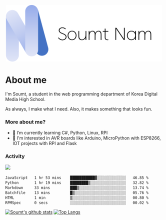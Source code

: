 <p align="center">
  <img src="soumt.png" style="width:500px">
</p>

# About me

I'm Soumt, a student in the web programming department of Korea Digital Media High School.

As always, I make what I need. Also, it makes something that looks fun.

### More about me?
- 🌱 I’m currently learning C#, Python, Linux, RPI
- :pushpin: I'm interested in AVR boards like Arduino, MicroPython with ESP8266, IOT projects with RPI and Flask


### Activity
<img height="400" img src="https://wakatime.com/share/@soumt_r/0e4d0df5-374b-4c75-8ddb-57d54d739f69.svg"></img>

<!--START_SECTION:waka-->

```text
JavaScript   1 hr 53 mins    ███████████▓░░░░░░░░░░░░░   46.85 %
Python       1 hr 19 mins    ████████▒░░░░░░░░░░░░░░░░   32.82 %
Markdown     33 mins         ███▒░░░░░░░░░░░░░░░░░░░░░   13.74 %
Batchfile    13 mins         █▒░░░░░░░░░░░░░░░░░░░░░░░   05.76 %
HTML         1 min           ▒░░░░░░░░░░░░░░░░░░░░░░░░   00.80 %
RPMSpec      0 secs          ░░░░░░░░░░░░░░░░░░░░░░░░░   00.02 %
```

<!--END_SECTION:waka-->

[![Soumt's github stats](https://github-readme-stats.vercel.app/api?username=soumt-r)](https://github.com/anuraghazra/github-readme-stats)
[![Top Langs](https://github-readme-stats.vercel.app/api/top-langs/?username=soumt-r&layout=compact)](https://github.com/anuraghazra/github-readme-stats)

